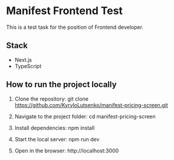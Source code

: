 # Manifest Frontend Test

This is a test task for the position of Frontend developer.

## Stack

- Next.js
- TypeScript

## How to run the project locally

1. Clone the repository:
   git clone https://github.com/KyryloLutsenko/manifest-pricing-screen.git

2. Navigate to the project folder:
   cd manifest-pricing-screen

3. Install dependencies:
   npm install

4. Start the local server:
   npm run dev

5. Open in the browser: http://localhost:3000

